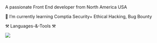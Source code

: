 

A passionate Front End developer from North America USA


🌱 I’m currently learning Comptia Security+ Ethical Hacking, Bug Bounty

⚒️ Languages-&-Tools ⚒️


<img src="https://camo.githubusercontent.com/e9e2a928c2840381fa4c5828399ff53f0f4a16e65144037f8c5785630da7df31/68747470733a2f2f736b696c6c69636f6e732e6465762f69636f6e733f693d6e6f64656a732c707974686f6e2c6a6176617363726970742c747970657363726970742c657870726573732c66697265626173652c6d6f6e676f64622c632c6a6176612c6e6578746a732c6d7973716c2c666c61736b" data-canonical-src="https://skillicons.dev/icons?i=,python,javascript,typescript,c,java,nextjs,mysql,flask" style="max-width: 100%;">
